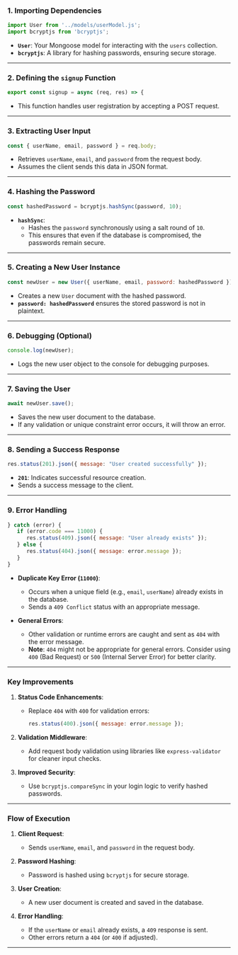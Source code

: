 
### 1. **Importing Dependencies**
```javascript
import User from '../models/userModel.js';
import bcryptjs from 'bcryptjs';
```
- **`User`**: Your Mongoose model for interacting with the `users` collection.
- **`bcryptjs`**: A library for hashing passwords, ensuring secure storage.

---

### 2. **Defining the `signup` Function**
```javascript
export const signup = async (req, res) => {
```
- This function handles user registration by accepting a POST request.

---

### 3. **Extracting User Input**
```javascript
const { userName, email, password } = req.body;
```
- Retrieves `userName`, `email`, and `password` from the request body.
- Assumes the client sends this data in JSON format.

---

### 4. **Hashing the Password**
```javascript
const hashedPassword = bcryptjs.hashSync(password, 10);
```
- **`hashSync`**:
  - Hashes the `password` synchronously using a salt round of `10`.
  - This ensures that even if the database is compromised, the passwords remain secure.

---

### 5. **Creating a New User Instance**
```javascript
const newUser = new User({ userName, email, password: hashedPassword });
```
- Creates a new `User` document with the hashed password.
- **`password: hashedPassword`** ensures the stored password is not in plaintext.

---

### 6. **Debugging (Optional)**
```javascript
console.log(newUser);
```
- Logs the new user object to the console for debugging purposes.

---

### 7. **Saving the User**
```javascript
await newUser.save();
```
- Saves the new user document to the database.
- If any validation or unique constraint error occurs, it will throw an error.

---

### 8. **Sending a Success Response**
```javascript
res.status(201).json({ message: "User created successfully" });
```
- **`201`**: Indicates successful resource creation.
- Sends a success message to the client.

---

### 9. **Error Handling**
```javascript
} catch (error) {
   if (error.code === 11000) {
      res.status(409).json({ message: "User already exists" });
   } else {
      res.status(404).json({ message: error.message });
   }
}
```
- **Duplicate Key Error (`11000`)**:
  - Occurs when a unique field (e.g., `email`, `userName`) already exists in the database.
  - Sends a `409 Conflict` status with an appropriate message.
  
- **General Errors**:
  - Other validation or runtime errors are caught and sent as `404` with the error message.
  - **Note**: `404` might not be appropriate for general errors. Consider using `400` (Bad Request) or `500` (Internal Server Error) for better clarity.

---

### Key Improvements
1. **Status Code Enhancements**:
   - Replace `404` with `400` for validation errors:
     ```javascript
     res.status(400).json({ message: error.message });
     ```

2. **Validation Middleware**:
   - Add request body validation using libraries like `express-validator` for cleaner input checks.

3. **Improved Security**:
   - Use `bcryptjs.compareSync` in your login logic to verify hashed passwords.

---

### Flow of Execution
1. **Client Request**:
   - Sends `userName`, `email`, and `password` in the request body.

2. **Password Hashing**:
   - Password is hashed using `bcryptjs` for secure storage.

3. **User Creation**:
   - A new user document is created and saved in the database.

4. **Error Handling**:
   - If the `userName` or `email` already exists, a `409` response is sent.
   - Other errors return a `404` (or `400` if adjusted).

--- 
